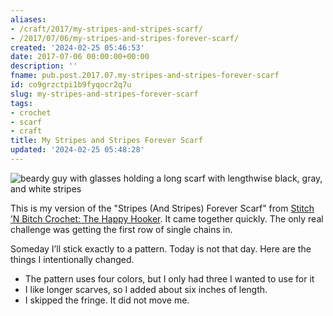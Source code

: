 ```yaml
---
aliases:
- /craft/2017/my-stripes-and-stripes-scarf/
- /2017/07/06/my-stripes-and-stripes-forever-scarf/
created: '2024-02-25 05:46:53'
date: 2017-07-06 00:00:00+00:00
description: ''
fname: pub.post.2017.07.my-stripes-and-stripes-forever-scarf
id: co9grzctpi1b9fyqocr2q7u
slug: my-stripes-and-stripes-forever-scarf
tags:
- crochet
- scarf
- craft
title: My Stripes and Stripes Forever Scarf
updated: '2024-02-25 05:48:28'
---
```


![beardy guy with glasses holding a long scarf with lengthwise black, gray, and white stripes](assets/img/2017/cover-2017-07-06.jpg)

This is my version of the "Stripes (And Stripes) Forever Scarf" from [Stitch ’N Bitch Crochet: The Happy Hooker](https://www.goodreads.com/book/show/57512.Stitch_n_Bitch_Crochet). It came together quickly. The only real challenge was getting the first row of single chains in.

Someday I’ll stick exactly to a pattern. Today is not that day. Here are the things I intentionally changed.

* The pattern uses four colors, but I only had three I wanted to use for it
* I like longer scarves, so I added about six inches of length.
* I skipped the fringe. It did not move me.